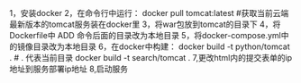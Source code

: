 1，安装docker
2，在命令行中运行：
docker pull tomcat:latest #获取当前云端最新版本的tomcat服务装在docker里
3，将war包放到tomcat的目录下
4，将Dockerfile中 ADD 命令后面的目录改为本地目录
5，将docker-compose.yml中的镜像目录改为本地目录 
6，在docker中构建：
docker build -t python/tomcat . # . 代表当前目录
docker build -t search/tomcat .
7,更改html内的提交表单的ip地址到服务部署ip地址
8,启动服务
